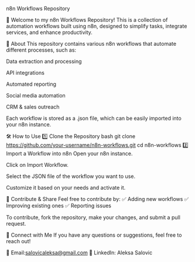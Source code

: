 n8n Workflows Repository

🚀 Welcome to my n8n Workflows Repository! This is a collection of automation workflows built using n8n, designed to simplify tasks, integrate services, and enhance productivity.

📌 About
This repository contains various n8n workflows that automate different processes, such as:

Data extraction and processing

API integrations

Automated reporting

Social media automation

CRM & sales outreach

Each workflow is stored as a .json file, which can be easily imported into your n8n instance.

🛠 How to Use
1️⃣ Clone the Repository
bash
git clone https://github.com/your-username/n8n-workflows.git
cd n8n-workflows
2️⃣ Import a Workflow into n8n
Open your n8n instance.

Click on Import Workflow.

Select the JSON file of the workflow you want to use.

Customize it based on your needs and activate it.

🚀 Contribute & Share
Feel free to contribute by:
✅ Adding new workflows
✅ Improving existing ones
✅ Reporting issues

To contribute, fork the repository, make your changes, and submit a pull request.

📧 Connect with Me
If you have any questions or suggestions, feel free to reach out!

📩 Email:salovicaleksa@gmail.com
💼 LinkedIn: Aleksa Salovic
